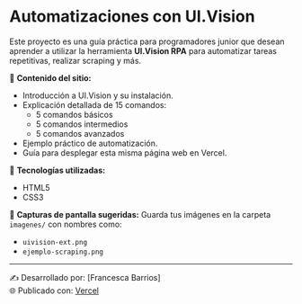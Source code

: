 # Automatizaciones con UI.Vision

Este proyecto es una guía práctica para programadores junior que desean aprender a utilizar la herramienta **UI.Vision RPA** para automatizar tareas repetitivas, realizar scraping y más.

📘 **Contenido del sitio:**
- Introducción a UI.Vision y su instalación.
- Explicación detallada de 15 comandos:
  - 5 comandos básicos
  - 5 comandos intermedios
  - 5 comandos avanzados
- Ejemplo práctico de automatización.
- Guía para desplegar esta misma página web en Vercel.

🎨 **Tecnologías utilizadas:**
- HTML5
- CSS3


📎 **Capturas de pantalla sugeridas:**
Guarda tus imágenes en la carpeta `imagenes/` con nombres como:
- `uivision-ext.png`
- `ejemplo-scraping.png`

---

✍️ Desarrollado por: [Francesca Barrios]  
🌐 Publicado con: [Vercel](https://vercel.com)
